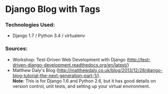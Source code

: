 # Django Blog with Tags

### Technologies Used: 
- Django 1.7 / Python 3.4 / virtualenv

### Sources: 
- Workshop: Test-Driven Web Development with Django (http://test-driven-django-development.readthedocs.org/en/latest/)
- Matthew Daly's Blog (http://matthewdaly.co.uk/blog/2013/12/28/django-blog-tutorial-the-next-generation-part-1/).  
**Note**: This is for Django 1.6 and Python 2.6, but it has good details on version control, unit tests, and setting up your virtual environment.
